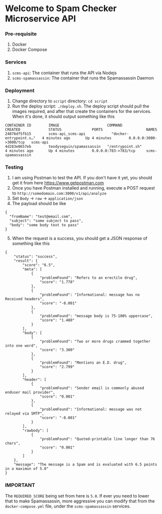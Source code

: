 # Welcome to Spam Checker Microservice API

### Pre-requisite

1. Docker
2. Docker Compose

### Services

1. `scms-api`: The container that runs the API via Nodejs
2. `scms-spamassassin`: The container that runs the Spamassassin Daemon

### Deployment

1. Change directory to `script` directory: `cd script`
2. Run the deploy script: `./deploy.sh`. The deploy script should pull the images required, and after that create the containers for the services. When it's done, it should output something like this
```
CONTAINER ID        IMAGE                      COMMAND                  CREATED             STATUS              PORTS                    NAMES
24876df5fb15        scms-api_scms-api            "docker-entrypoint.s…"   4 minutes ago       Up 4 minutes        0.0.0.0:3000->3000/tcp   scms-api
4d283e0657eb        teodyseguin/spamassassin   "/entrypoint.sh"         4 minutes ago       Up 4 minutes        0.0.0.0:783->783/tcp     scms-spamassassin
```

### Testing

1. I am using Postman to test the API. If you don't have it yet, you should get it from here https://www.getpostman.com
2. Once you have Postman installed and running, execute a POST request to `http://somedomain.com:3000/v1/api/analyze`
3. Set `Body` -> `raw` -> `application/json`
4. The payload should be like
```
{
  "fromName": "test@email.com",
  "subject": "some subject to pass",
  "body": "some body text to pass"
}
```
5. When the request is a success, you should get a JSON response of something like this
```
{
    "status": "success",
    "result": {
        "score": "6.5",
        "meta": [
            {
                "problemFound": "Refers to an erectile drug",
                "score": "1.778"
            },
            {
                "problemFound": "Informational: message has no Received headers",
                "score": "-0.001"
            },
            {
                "problemFound": "message body is 75-100% uppercase",
                "score": "1.480"
            }
        ],
        "body": [
            {
                "problemFound": "Two or more drugs crammed together into one word",
                "score": "3.300"
            },
            {
                "problemFound": "Mentions an E.D. drug",
                "score": "2.799"
            }
        ],
        "header": [
            {
                "problemFound": "Sender email is commonly abused enduser mail provider",
                "score": "0.001"
            },
            {
                "problemFound": "Informational: message was not relayed via SMTP",
                "score": "-0.001"
            }
        ],
        "rawbody": [
            {
                "problemFound": "Quoted-printable line longer than 76 chars",
                "score": "0.001"
            }
        ]
    },
    "message": "The message is a Spam and is evaluated with 6.5 points in a maximun of 5.0"
}
```

### IMPORTANT

The `REQUIRED_SCORE` being set from here is `5.0`. If ever you need to lower that to make Spamassassin, more aggressive you can modify that from the `docker-compose.yml` file, under the `scms-spamassassin` services.
